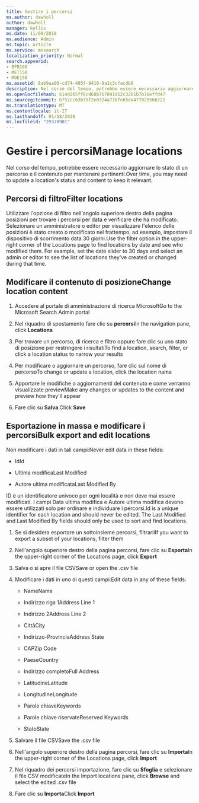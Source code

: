 ```yaml
---
title: Gestire i percorsi
ms.author: dawholl
author: dawholl
manager: kellis
ms.date: 11/08/2018
ms.audience: Admin
ms.topic: article
ms.service: mssearch
localization_priority: Normal
search.appverid:
- BFB160
- MET150
- MOE150
ms.assetid: 8ab9aa00-cd74-405f-8410-9a1c3cfacdb9
description: Nel corso del tempo, potrebbe essere necessario aggiornare lo stato di un percorso e il contenuto per mantenere pertinenti.
ms.openlocfilehash: 614d265ff6cd68b767041d12c3261b7b76effd47
ms.sourcegitcommit: bf52cc63b75f2e0324a716fe65da47702956b722
ms.translationtype: MT
ms.contentlocale: it-IT
ms.lasthandoff: 01/18/2019
ms.locfileid: "29378901"
---
```

# <a name="manage-locations"></a><span data-ttu-id="fc216-103">Gestire i percorsi</span><span class="sxs-lookup"><span data-stu-id="fc216-103">Manage locations</span></span>

<span data-ttu-id="fc216-104">Nel corso del tempo, potrebbe essere necessario aggiornare lo stato di un percorso e il contenuto per mantenere pertinenti.</span><span class="sxs-lookup"><span data-stu-id="fc216-104">Over time, you may need to update a location's status and content to keep it relevant.</span></span> 
  
## <a name="filter-locations"></a><span data-ttu-id="fc216-105">Percorsi di filtro</span><span class="sxs-lookup"><span data-stu-id="fc216-105">Filter locations</span></span>

<span data-ttu-id="fc216-p101">Utilizzare l'opzione di filtro nell'angolo superiore destro della pagina posizioni per trovare i percorsi per data e verificare che ha modificato. Selezionare un amministratore o editor per visualizzare l'elenco delle posizioni è stato creato o modificato nel frattempo, ad esempio, impostare il dispositivo di scorrimento data 30 giorni.</span><span class="sxs-lookup"><span data-stu-id="fc216-p101">Use the filter option in the upper-right corner of the Locations page to find locations by date and see who modified them. For example, set the date slider to 30 days and select an admin or editor to see the list of locations they've created or changed during that time.</span></span>
  
## <a name="change-location-content"></a><span data-ttu-id="fc216-108">Modificare il contenuto di posizione</span><span class="sxs-lookup"><span data-stu-id="fc216-108">Change location content</span></span>

1. <span data-ttu-id="fc216-109">Accedere al portale di amministrazione di ricerca Microsoft</span><span class="sxs-lookup"><span data-stu-id="fc216-109">Go to the Microsoft Search Admin portal</span></span>
    
2. <span data-ttu-id="fc216-110">Nel riquadro di spostamento fare clic su **percorsi**</span><span class="sxs-lookup"><span data-stu-id="fc216-110">In the navigation pane, click **Locations**</span></span>
    
3. <span data-ttu-id="fc216-111">Per trovare un percorso, di ricerca e filtro oppure fare clic su uno stato di posizione per restringere i risultati</span><span class="sxs-lookup"><span data-stu-id="fc216-111">To find a location, search, filter, or click a location status to narrow your results</span></span>
    
4. <span data-ttu-id="fc216-112">Per modificare o aggiornare un percorso, fare clic sul nome di percorso</span><span class="sxs-lookup"><span data-stu-id="fc216-112">To change or update a location, click the location name</span></span>
    
5. <span data-ttu-id="fc216-113">Apportare le modifiche o aggiornamenti del contenuto e come verranno visualizzate preview</span><span class="sxs-lookup"><span data-stu-id="fc216-113">Make any changes or updates to the content and preview how they'll appear</span></span> 
    
6. <span data-ttu-id="fc216-114">Fare clic su **Salva**.</span><span class="sxs-lookup"><span data-stu-id="fc216-114">Click **Save**</span></span>
    
## <a name="bulk-export-and-edit-locations"></a><span data-ttu-id="fc216-115">Esportazione in massa e modificare i percorsi</span><span class="sxs-lookup"><span data-stu-id="fc216-115">Bulk export and edit locations</span></span>

<span data-ttu-id="fc216-116">Non modificare i dati in tali campi:</span><span class="sxs-lookup"><span data-stu-id="fc216-116">Never edit data in these fields:</span></span>
  
- <span data-ttu-id="fc216-117">Id</span><span class="sxs-lookup"><span data-stu-id="fc216-117">Id</span></span>
    
- <span data-ttu-id="fc216-118">Ultima modifica</span><span class="sxs-lookup"><span data-stu-id="fc216-118">Last Modified</span></span>
    
- <span data-ttu-id="fc216-119">Autore ultima modificata</span><span class="sxs-lookup"><span data-stu-id="fc216-119">Last Modified By</span></span>
    
<span data-ttu-id="fc216-p102">ID è un identificatore univoco per ogni località e non deve mai essere modificati. I campi Data ultima modifica e Autore ultima modifica devono essere utilizzati solo per ordinare e individuare i percorsi.</span><span class="sxs-lookup"><span data-stu-id="fc216-p102">Id is a unique identifier for each location and should never be edited. The Last Modified and Last Modified By fields should only be used to sort and find locations.</span></span>
  
1. <span data-ttu-id="fc216-122">Se si desidera esportare un sottoinsieme percorsi, filtrarli</span><span class="sxs-lookup"><span data-stu-id="fc216-122">If you want to export a subset of your locations, filter them</span></span>
    
2. <span data-ttu-id="fc216-123">Nell'angolo superiore destro della pagina percorsi, fare clic su **Esporta**</span><span class="sxs-lookup"><span data-stu-id="fc216-123">In the upper-right corner of the Locations page, click **Export**</span></span>
    
3. <span data-ttu-id="fc216-124">Salva o si apre il file CSV</span><span class="sxs-lookup"><span data-stu-id="fc216-124">Save or open the .csv file</span></span>
    
4. <span data-ttu-id="fc216-125">Modificare i dati in uno di questi campi:</span><span class="sxs-lookup"><span data-stu-id="fc216-125">Edit data in any of these fields:</span></span>
    
   - <span data-ttu-id="fc216-126">Name</span><span class="sxs-lookup"><span data-stu-id="fc216-126">Name</span></span>
    
   - <span data-ttu-id="fc216-127">Indirizzo riga 1</span><span class="sxs-lookup"><span data-stu-id="fc216-127">Address Line 1</span></span>
    
   - <span data-ttu-id="fc216-128">Indirizzo 2</span><span class="sxs-lookup"><span data-stu-id="fc216-128">Address Line 2</span></span>
    
   - <span data-ttu-id="fc216-129">Città</span><span class="sxs-lookup"><span data-stu-id="fc216-129">City</span></span>
    
   - <span data-ttu-id="fc216-130">Indirizzo-Provincia</span><span class="sxs-lookup"><span data-stu-id="fc216-130">Address State</span></span>
    
   - <span data-ttu-id="fc216-131">CAP</span><span class="sxs-lookup"><span data-stu-id="fc216-131">Zip Code</span></span>
    
   - <span data-ttu-id="fc216-132">Paese</span><span class="sxs-lookup"><span data-stu-id="fc216-132">Country</span></span>
    
   - <span data-ttu-id="fc216-133">Indirizzo completo</span><span class="sxs-lookup"><span data-stu-id="fc216-133">Full Address</span></span>
    
   - <span data-ttu-id="fc216-134">Latitudine</span><span class="sxs-lookup"><span data-stu-id="fc216-134">Latitude</span></span>
    
   - <span data-ttu-id="fc216-135">Longitudine</span><span class="sxs-lookup"><span data-stu-id="fc216-135">Longitude</span></span>
    
   - <span data-ttu-id="fc216-136">Parole chiave</span><span class="sxs-lookup"><span data-stu-id="fc216-136">Keywords</span></span>
    
   - <span data-ttu-id="fc216-137">Parole chiave riservate</span><span class="sxs-lookup"><span data-stu-id="fc216-137">Reserved Keywords</span></span>
    
   - <span data-ttu-id="fc216-138">Stato</span><span class="sxs-lookup"><span data-stu-id="fc216-138">State</span></span>
    
5. <span data-ttu-id="fc216-139">Salvare il file CSV</span><span class="sxs-lookup"><span data-stu-id="fc216-139">Save the .csv file</span></span>
    
6. <span data-ttu-id="fc216-140">Nell'angolo superiore destro della pagina percorsi, fare clic su **Importa**</span><span class="sxs-lookup"><span data-stu-id="fc216-140">In the upper-right corner of the Locations page, click **Import**</span></span>
    
7. <span data-ttu-id="fc216-141">Nel riquadro dei percorsi importazione, fare clic su **Sfoglia** e selezionare il file CSV modificate</span><span class="sxs-lookup"><span data-stu-id="fc216-141">In the Import locations pane, click **Browse** and select the edited .csv file</span></span> 
    
8. <span data-ttu-id="fc216-142">Fare clic su **Importa**</span><span class="sxs-lookup"><span data-stu-id="fc216-142">Click **Import**</span></span>

  

